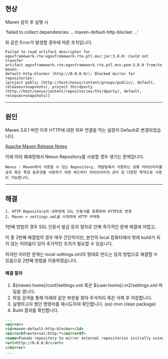 ##  현상

Maven 설치 후 실행 시

'failed to collect dependencies ... maven-default-http-blocker ...'

와 같은 Error가 발생할 경우에 따른 조치입니다. 

```
Failed to read artifact descriptor for 
egovframework.rte:egovframework.rte.ptl.mvc:jar:3.8.0: Could not transfer 
artifact egovframework.rte:egovframework.rte.ptl.mvc:pom:3.8.0 from/to maven-
default-http-blocker (http://0.0.0.0/): Blocked mirror for repositories: 
[project public (http://host/nexus/content/groups/public/, default, 
releases+snapshots), project thirdparty 
(http://host/nexus/content/repositories/thirdparty/, default, 
releases+snapshots)]

```

---
## 원인 

 Maven 3.8.1 버전 이후 HTTP에 대한 외부 연결을 막는 설정이 Default로 변경되었습니다.

[Apache Maven Release Notes](https://maven.apache.org/docs/3.8.1/release-notes.html)

이에 따라 폐쇄망에서 Nexus Repository를 사용할 경우 생기는 문제입니다.

	Nexus : Maven에서 사용할 수 있는 Repository, 개발팀에서 사용하는 공통 라이브러리를 공유 혹은 특정 솔루션을 사용하기 위한 써드파티 라이브러리의 관리 등 다양한 목적으로 사용이 가능합니다.

---


## 해결 


	1. HTTP Repository의 내부망에 SSL 인증서를 등록하여 HTTPS로 변경
	2. Maven > settings.xml을 수정하여 HTTP 무력화

1번째 방법의 경우 SSL 인증서 발급 등의 절차로 인해 즉각적인 문제 해결에 어렵고, 

이 중 2번째 해결법의 경우 매우 간단하지만, 본인의 local 컴퓨터에서 밖에 build가 되지 않는 어려움이 있어 추가적인 조치가 필요할 수 있습니다.

하지만 이러한 문제는 local-settings.xml의 형태로 만드는 등의 방법으로 해결할 수 있음으로  2번째 방법을 이용하였습니다. 



#### 해결 절차 

1. ${maven.home}/conf/settings.xml 혹은 ${user.home}/.m2/settings.xml 파일을 엽니다.
2. 파일 검색을 통해 아래와 같은 부분을 찾아 주석처리 혹은 삭제 후 저장합니다.
3. 실행하고자 했던 명령어를 재시도하여 확인합니다. (ex) mvn clean package)
4. Build 결과를 확인합니다.

```xml
...
<mirror>
<id>maven-default-http-blocker</id>
<mirrorOf>external:http:*</mirrorOf>
<name>Pseudo repository to mirror external repositories initially using HTTP.</name>
<url>http://0.0.0.0/</url>
</mirror>
...
```
